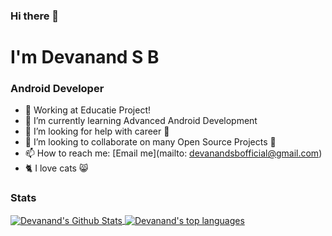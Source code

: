 ### Hi there 👋
# I'm Devanand S B
### Android Developer

- 🔭 Working at Educatie Project!
- 🌱 I’m currently learning Advanced Android Development
- 🤔 I’m looking for help with career 🏢
- 👯 I’m looking to collaborate on many Open Source Projects 💖
- 📫 How to reach me: [Email me](mailto: devanandsbofficial@gmail.com)
- 🐈 I love cats 😸


### Stats
<a href="#stats">
<img align="center" alt="Devanand's Github Stats" src="https://gh-readme-stats-jr2zafif6.vercel.app/api?username=DevanandSB&show_icons=true&count_private=true" />
</a>
  
<a href="#stats">
<img align="center" alt="Devanand's top languages" src="https://gh-readme-stats-jr2zafif6.vercel.app/api/top-langs/?username=DevanandSB&layout=compact&langs_count=8" />
</a>
